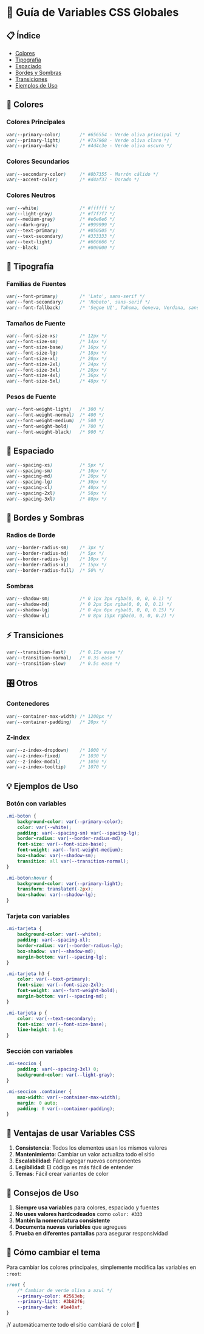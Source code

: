 # 🎨 Guía de Variables CSS Globales

## 📋 Índice
- [Colores](#-colores)
- [Tipografía](#-tipografía)
- [Espaciado](#-espaciado)
- [Bordes y Sombras](#-bordes-y-sombras)
- [Transiciones](#-transiciones)
- [Ejemplos de Uso](#-ejemplos-de-uso)

## 🎨 Colores

### Colores Principales
```css
var(--primary-color)       /* #656554 - Verde oliva principal */
var(--primary-light)       /* #7a7968 - Verde oliva claro */
var(--primary-dark)        /* #4d4c3e - Verde oliva oscuro */
```

### Colores Secundarios
```css
var(--secondary-color)     /* #8b7355 - Marrón cálido */
var(--accent-color)        /* #d4af37 - Dorado */
```

### Colores Neutros
```css
var(--white)               /* #ffffff */
var(--light-gray)          /* #f7f7f7 */
var(--medium-gray)         /* #e6e6e6 */
var(--dark-gray)           /* #999999 */
var(--text-primary)        /* #050505 */
var(--text-secondary)      /* #333333 */
var(--text-light)          /* #666666 */
var(--black)               /* #000000 */
```

## 📝 Tipografía

### Familias de Fuentes
```css
var(--font-primary)        /* 'Lato', sans-serif */
var(--font-secondary)      /* 'Roboto', sans-serif */
var(--font-fallback)       /* 'Segoe UI', Tahoma, Geneva, Verdana, sans-serif */
```

### Tamaños de Fuente
```css
var(--font-size-xs)        /* 12px */
var(--font-size-sm)        /* 14px */
var(--font-size-base)      /* 16px */
var(--font-size-lg)        /* 18px */
var(--font-size-xl)        /* 20px */
var(--font-size-2xl)       /* 24px */
var(--font-size-3xl)       /* 28px */
var(--font-size-4xl)       /* 36px */
var(--font-size-5xl)       /* 48px */
```

### Pesos de Fuente
```css
var(--font-weight-light)   /* 300 */
var(--font-weight-normal)  /* 400 */
var(--font-weight-medium)  /* 500 */
var(--font-weight-bold)    /* 700 */
var(--font-weight-black)   /* 900 */
```

## 📏 Espaciado

```css
var(--spacing-xs)          /* 5px */
var(--spacing-sm)          /* 10px */
var(--spacing-md)          /* 20px */
var(--spacing-lg)          /* 30px */
var(--spacing-xl)          /* 40px */
var(--spacing-2xl)         /* 50px */
var(--spacing-3xl)         /* 80px */
```

## 🎯 Bordes y Sombras

### Radios de Borde
```css
var(--border-radius-sm)    /* 3px */
var(--border-radius-md)    /* 5px */
var(--border-radius-lg)    /* 10px */
var(--border-radius-xl)    /* 15px */
var(--border-radius-full)  /* 50% */
```

### Sombras
```css
var(--shadow-sm)           /* 0 1px 3px rgba(0, 0, 0, 0.1) */
var(--shadow-md)           /* 0 2px 5px rgba(0, 0, 0, 0.1) */
var(--shadow-lg)           /* 0 4px 6px rgba(0, 0, 0, 0.15) */
var(--shadow-xl)           /* 0 8px 15px rgba(0, 0, 0, 0.2) */
```

## ⚡ Transiciones

```css
var(--transition-fast)     /* 0.15s ease */
var(--transition-normal)   /* 0.3s ease */
var(--transition-slow)     /* 0.5s ease */
```

## 🎛️ Otros

### Contenedores
```css
var(--container-max-width) /* 1200px */
var(--container-padding)   /* 20px */
```

### Z-index
```css
var(--z-index-dropdown)    /* 1000 */
var(--z-index-fixed)       /* 1030 */
var(--z-index-modal)       /* 1050 */
var(--z-index-tooltip)     /* 1070 */
```

## 💡 Ejemplos de Uso

### Botón con variables
```css
.mi-boton {
    background-color: var(--primary-color);
    color: var(--white);
    padding: var(--spacing-sm) var(--spacing-lg);
    border-radius: var(--border-radius-md);
    font-size: var(--font-size-base);
    font-weight: var(--font-weight-medium);
    box-shadow: var(--shadow-sm);
    transition: all var(--transition-normal);
}

.mi-boton:hover {
    background-color: var(--primary-light);
    transform: translateY(-2px);
    box-shadow: var(--shadow-lg);
}
```

### Tarjeta con variables
```css
.mi-tarjeta {
    background-color: var(--white);
    padding: var(--spacing-xl);
    border-radius: var(--border-radius-lg);
    box-shadow: var(--shadow-md);
    margin-bottom: var(--spacing-lg);
}

.mi-tarjeta h3 {
    color: var(--text-primary);
    font-size: var(--font-size-2xl);
    font-weight: var(--font-weight-bold);
    margin-bottom: var(--spacing-md);
}

.mi-tarjeta p {
    color: var(--text-secondary);
    font-size: var(--font-size-base);
    line-height: 1.6;
}
```

### Sección con variables
```css
.mi-seccion {
    padding: var(--spacing-3xl) 0;
    background-color: var(--light-gray);
}

.mi-seccion .container {
    max-width: var(--container-max-width);
    margin: 0 auto;
    padding: 0 var(--container-padding);
}
```

## 🚀 Ventajas de usar Variables CSS

1. **Consistencia**: Todos los elementos usan los mismos valores
2. **Mantenimiento**: Cambiar un valor actualiza todo el sitio
3. **Escalabilidad**: Fácil agregar nuevos componentes
4. **Legibilidad**: El código es más fácil de entender
5. **Temas**: Fácil crear variantes de color

## 📝 Consejos de Uso

1. **Siempre usa variables** para colores, espaciado y fuentes
2. **No uses valores hardcodeados** como `color: #333` 
3. **Mantén la nomenclatura consistente** 
4. **Documenta nuevas variables** que agregues
5. **Prueba en diferentes pantallas** para asegurar responsividad

## 🎨 Cómo cambiar el tema

Para cambiar los colores principales, simplemente modifica las variables en `:root`:

```css
:root {
    /* Cambiar de verde oliva a azul */
    --primary-color: #2563eb;
    --primary-light: #3b82f6;
    --primary-dark: #1e40af;
}
```

¡Y automáticamente todo el sitio cambiará de color! 🎉
